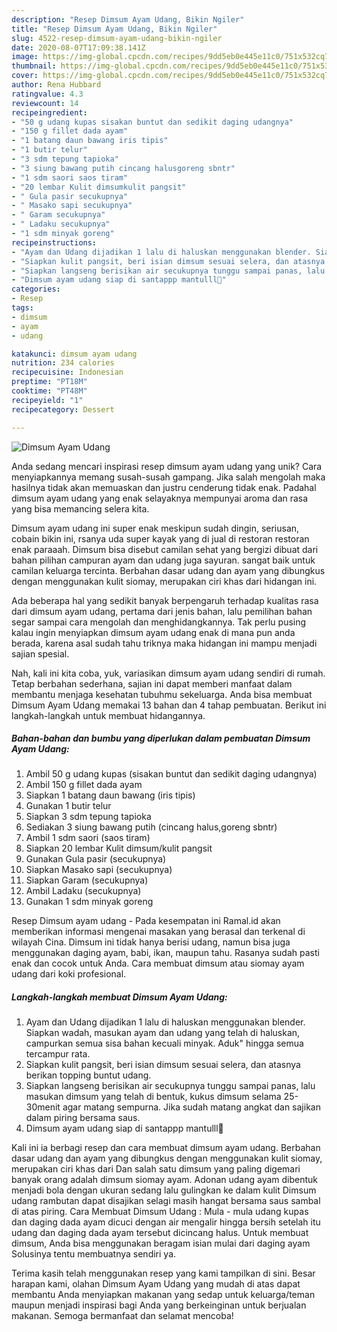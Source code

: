 ```yaml
---
description: "Resep Dimsum Ayam Udang, Bikin Ngiler"
title: "Resep Dimsum Ayam Udang, Bikin Ngiler"
slug: 4522-resep-dimsum-ayam-udang-bikin-ngiler
date: 2020-08-07T17:09:38.141Z
image: https://img-global.cpcdn.com/recipes/9dd5eb0e445e11c0/751x532cq70/dimsum-ayam-udang-foto-resep-utama.jpg
thumbnail: https://img-global.cpcdn.com/recipes/9dd5eb0e445e11c0/751x532cq70/dimsum-ayam-udang-foto-resep-utama.jpg
cover: https://img-global.cpcdn.com/recipes/9dd5eb0e445e11c0/751x532cq70/dimsum-ayam-udang-foto-resep-utama.jpg
author: Rena Hubbard
ratingvalue: 4.3
reviewcount: 14
recipeingredient:
- "50 g udang kupas sisakan buntut dan sedikit daging udangnya"
- "150 g fillet dada ayam"
- "1 batang daun bawang iris tipis"
- "1 butir telur"
- "3 sdm tepung tapioka"
- "3 siung bawang putih cincang halusgoreng sbntr"
- "1 sdm saori saos tiram"
- "20 lembar Kulit dimsumkulit pangsit"
- " Gula pasir secukupnya"
- " Masako sapi secukupnya"
- " Garam secukupnya"
- " Ladaku secukupnya"
- "1 sdm minyak goreng"
recipeinstructions:
- "Ayam dan Udang dijadikan 1 lalu di haluskan menggunakan blender. Siapkan wadah, masukan ayam dan udang yang telah di haluskan, campurkan semua sisa bahan kecuali minyak. Aduk&#34; hingga semua tercampur rata."
- "Siapkan kulit pangsit, beri isian dimsum sesuai selera, dan atasnya berikan topping buntut udang."
- "Siapkan langseng berisikan air secukupnya tunggu sampai panas, lalu masukan dimsum yang telah di bentuk, kukus dimsum selama 25-30menit agar matang sempurna. Jika sudah matang angkat dan sajikan dalam piring bersama saus."
- "Dimsum ayam udang siap di santappp mantulll🤤"
categories:
- Resep
tags:
- dimsum
- ayam
- udang

katakunci: dimsum ayam udang 
nutrition: 234 calories
recipecuisine: Indonesian
preptime: "PT18M"
cooktime: "PT48M"
recipeyield: "1"
recipecategory: Dessert

---
```



![Dimsum Ayam Udang](https://img-global.cpcdn.com/recipes/9dd5eb0e445e11c0/751x532cq70/dimsum-ayam-udang-foto-resep-utama.jpg)

Anda sedang mencari inspirasi resep dimsum ayam udang yang unik? Cara menyiapkannya memang susah-susah gampang. Jika salah mengolah maka hasilnya tidak akan memuaskan dan justru cenderung tidak enak. Padahal dimsum ayam udang yang enak selayaknya mempunyai aroma dan rasa yang bisa memancing selera kita.

Dimsum ayam udang ini super enak meskipun sudah dingin, seriusan, cobain bikin ini, rsanya uda super kayak yang di jual di restoran restoran enak paraaah. Dimsum bisa disebut camilan sehat yang bergizi dibuat dari bahan pilihan campuran ayam dan udang juga sayuran. sangat baik untuk camilan keluarga tercinta. Berbahan dasar udang dan ayam yang dibungkus dengan menggunakan kulit siomay, merupakan ciri khas dari hidangan ini.

Ada beberapa hal yang sedikit banyak berpengaruh terhadap kualitas rasa dari dimsum ayam udang, pertama dari jenis bahan, lalu pemilihan bahan segar sampai cara mengolah dan menghidangkannya. Tak perlu pusing kalau ingin menyiapkan dimsum ayam udang enak di mana pun anda berada, karena asal sudah tahu triknya maka hidangan ini mampu menjadi sajian spesial.


Nah, kali ini kita coba, yuk, variasikan dimsum ayam udang sendiri di rumah. Tetap berbahan sederhana, sajian ini dapat memberi manfaat dalam membantu menjaga kesehatan tubuhmu sekeluarga. Anda bisa membuat Dimsum Ayam Udang memakai 13 bahan dan 4 tahap pembuatan. Berikut ini langkah-langkah untuk membuat hidangannya.

<!--inarticleads1-->

##### Bahan-bahan dan bumbu yang diperlukan dalam pembuatan Dimsum Ayam Udang:

1. Ambil 50 g udang kupas (sisakan buntut dan sedikit daging udangnya)
1. Ambil 150 g fillet dada ayam
1. Siapkan 1 batang daun bawang (iris tipis)
1. Gunakan 1 butir telur
1. Siapkan 3 sdm tepung tapioka
1. Sediakan 3 siung bawang putih (cincang halus,goreng sbntr)
1. Ambil 1 sdm saori (saos tiram)
1. Siapkan 20 lembar Kulit dimsum/kulit pangsit
1. Gunakan  Gula pasir (secukupnya)
1. Siapkan  Masako sapi (secukupnya)
1. Siapkan  Garam (secukupnya)
1. Ambil  Ladaku (secukupnya)
1. Gunakan 1 sdm minyak goreng


Resep Dimsum ayam udang - Pada kesempatan ini Ramal.id akan memberikan informasi mengenai masakan yang berasal dan terkenal di wilayah Cina. Dimsum ini tidak hanya berisi udang, namun bisa juga menggunakan daging ayam, babi, ikan, maupun tahu. Rasanya sudah pasti enak dan cocok untuk Anda. Cara membuat dimsum atau siomay ayam udang dari koki profesional. 

<!--inarticleads2-->

##### Langkah-langkah membuat Dimsum Ayam Udang:

1. Ayam dan Udang dijadikan 1 lalu di haluskan menggunakan blender. Siapkan wadah, masukan ayam dan udang yang telah di haluskan, campurkan semua sisa bahan kecuali minyak. Aduk&#34; hingga semua tercampur rata.
1. Siapkan kulit pangsit, beri isian dimsum sesuai selera, dan atasnya berikan topping buntut udang.
1. Siapkan langseng berisikan air secukupnya tunggu sampai panas, lalu masukan dimsum yang telah di bentuk, kukus dimsum selama 25-30menit agar matang sempurna. Jika sudah matang angkat dan sajikan dalam piring bersama saus.
1. Dimsum ayam udang siap di santappp mantulll🤤


Kali ini ia berbagi resep dan cara membuat dimsum ayam udang. Berbahan dasar udang dan ayam yang dibungkus dengan menggunakan kulit siomay, merupakan ciri khas dari Dan salah satu dimsum yang paling digemari banyak orang adalah dimsum siomay ayam. Adonan udang ayam dibentuk menjadi bola dengan ukuran sedang lalu gulingkan ke dalam kulit Dimsum udang rambutan dapat disajikan selagi masih hangat bersama saus sambal di atas piring. Cara Membuat Dimsum Udang : Mula - mula udang kupas dan daging dada ayam dicuci dengan air mengalir hingga bersih setelah itu udang dan daging dada ayam tersebut dicincang halus. Untuk membuat dimsum, Anda bisa menggunakan beragam isian mulai dari daging ayam Solusinya tentu membuatnya sendiri ya. 

Terima kasih telah menggunakan resep yang kami tampilkan di sini. Besar harapan kami, olahan Dimsum Ayam Udang yang mudah di atas dapat membantu Anda menyiapkan makanan yang sedap untuk keluarga/teman maupun menjadi inspirasi bagi Anda yang berkeinginan untuk berjualan makanan. Semoga bermanfaat dan selamat mencoba!
